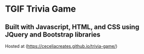 # TGIF Trivia Game
## Built with Javascript, HTML, and CSS using JQuery and Bootstrap libraries

Hosted at (https://ceceliacreates.github.io/trivia-game/)